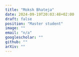 ```yaml
---
title: "Moksh Bhateja"
date: 2024-09-19T20:03:48+02:00
draft: false
position: "Master student"
image: ""
email: "n/a"
googlescholar: ""
github: ""
arXiv: ""
---
```

